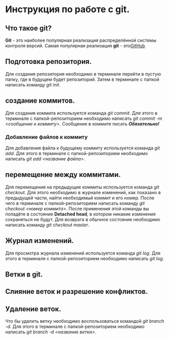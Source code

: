 # Инструкция по работе с git.

## Что такое  git?
**Git** - это наиболее популярная реализация распределённой системы контроля версий. Самая популярная реализация **git** - это[GitHub](https://github.com)

## Подготовка репозитория.
Для создания репозитория необходимо в терминале перейти в пустую папку, где в будущем будет репозиторий. Затем в терминале с папкой написать команду *git init*.

## создание коммитов.
Для создания коммита используется команда *git commit*. Для этого в терминале с папкой-репозиторием необходимо написать *git commit -m <сообщение к коммиту>*. Сообщение в коммите писать ***Обязательно!***

###  Добавление файлов к коммиту
Для добавления файла к будущему коммиту используется команда *git add*. Для этого в терминале с папкой-репозиторием необходимо написать *git add <название файла>*. 

## перемещение между коммитами.
Для перемещения на предыдущие коммиты используется команда *git checkout*. Для этого необходимо в журнале изменений, как показано в предыдущей части, найти необходимый коммит и его номер. После чего в терминале с папкой-репозиторием написать команду *git checkout <номер коммита>*. После применения этой команды вы попадёте в состояние **Detached head**, в котором никакие изменения сохраняться не будут. Для возврата в обычное состояние необходимо написать команду *git checkout master*.
## Журнал изменений.
Для просмотра журнала изменений используется команда *git log*. Для этого в терминале с папкой-репозиторием необходимо написать *git log*. 
## Ветки в git.

## Слияние веток и разрешение конфликтов.

## Удаление веток. 
Что бы удалить ветку необходимо воспользоваться командой *git branch -d*. Для этого в терминале с папкой-репозиторием необходимо написать *git branch -d <название ветки>*.
